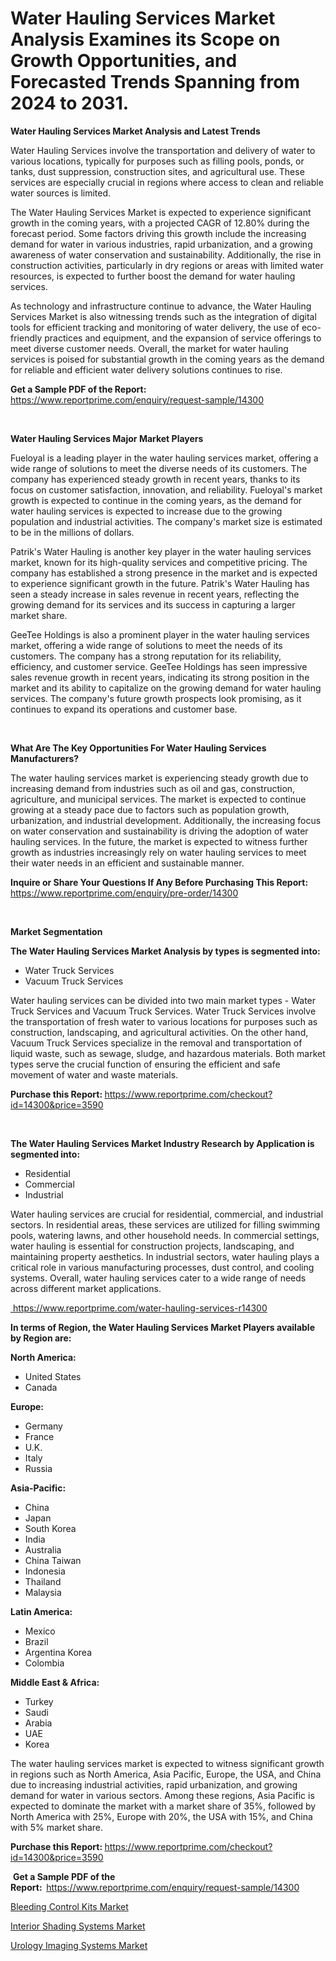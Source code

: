 <p><h1>Water Hauling Services Market Analysis Examines its Scope on Growth Opportunities, and Forecasted Trends Spanning from 2024 to 2031.</h1></p><p><strong>Water Hauling Services Market Analysis and Latest Trends</strong></p>
<p><p>Water Hauling Services involve the transportation and delivery of water to various locations, typically for purposes such as filling pools, ponds, or tanks, dust suppression, construction sites, and agricultural use. These services are especially crucial in regions where access to clean and reliable water sources is limited.</p><p>The Water Hauling Services Market is expected to experience significant growth in the coming years, with a projected CAGR of 12.80% during the forecast period. Some factors driving this growth include the increasing demand for water in various industries, rapid urbanization, and a growing awareness of water conservation and sustainability. Additionally, the rise in construction activities, particularly in dry regions or areas with limited water resources, is expected to further boost the demand for water hauling services.</p><p>As technology and infrastructure continue to advance, the Water Hauling Services Market is also witnessing trends such as the integration of digital tools for efficient tracking and monitoring of water delivery, the use of eco-friendly practices and equipment, and the expansion of service offerings to meet diverse customer needs. Overall, the market for water hauling services is poised for substantial growth in the coming years as the demand for reliable and efficient water delivery solutions continues to rise.</p></p>
<p><strong>Get a Sample PDF of the Report:&nbsp;</strong> <a href="https://www.reportprime.com/enquiry/request-sample/14300">https://www.reportprime.com/enquiry/request-sample/14300</a></p>
<p>&nbsp;</p>
<p><strong>Water Hauling Services Major Market Players</strong></p>
<p><p>Fueloyal is a leading player in the water hauling services market, offering a wide range of solutions to meet the diverse needs of its customers. The company has experienced steady growth in recent years, thanks to its focus on customer satisfaction, innovation, and reliability. Fueloyal's market growth is expected to continue in the coming years, as the demand for water hauling services is expected to increase due to the growing population and industrial activities. The company's market size is estimated to be in the millions of dollars.</p><p>Patrik's Water Hauling is another key player in the water hauling services market, known for its high-quality services and competitive pricing. The company has established a strong presence in the market and is expected to experience significant growth in the future. Patrik's Water Hauling has seen a steady increase in sales revenue in recent years, reflecting the growing demand for its services and its success in capturing a larger market share.</p><p>GeeTee Holdings is also a prominent player in the water hauling services market, offering a wide range of solutions to meet the needs of its customers. The company has a strong reputation for its reliability, efficiency, and customer service. GeeTee Holdings has seen impressive sales revenue growth in recent years, indicating its strong position in the market and its ability to capitalize on the growing demand for water hauling services. The company's future growth prospects look promising, as it continues to expand its operations and customer base.</p></p>
<p>&nbsp;</p>
<p><strong>What Are The Key Opportunities For Water Hauling Services Manufacturers?</strong></p>
<p><p>The water hauling services market is experiencing steady growth due to increasing demand from industries such as oil and gas, construction, agriculture, and municipal services. The market is expected to continue growing at a steady pace due to factors such as population growth, urbanization, and industrial development. Additionally, the increasing focus on water conservation and sustainability is driving the adoption of water hauling services. In the future, the market is expected to witness further growth as industries increasingly rely on water hauling services to meet their water needs in an efficient and sustainable manner.</p></p>
<p><strong>Inquire or Share Your Questions If Any Before Purchasing This Report:</strong> <a href="https://www.reportprime.com/enquiry/pre-order/14300">https://www.reportprime.com/enquiry/pre-order/14300</a></p>
<p>&nbsp;</p>
<p><strong>Market Segmentation</strong></p>
<p><strong>The Water Hauling Services Market Analysis by types is segmented into:</strong></p>
<p><ul><li>Water Truck Services</li><li>Vacuum Truck Services</li></ul></p>
<p><p>Water hauling services can be divided into two main market types - Water Truck Services and Vacuum Truck Services. Water Truck Services involve the transportation of fresh water to various locations for purposes such as construction, landscaping, and agricultural activities. On the other hand, Vacuum Truck Services specialize in the removal and transportation of liquid waste, such as sewage, sludge, and hazardous materials. Both market types serve the crucial function of ensuring the efficient and safe movement of water and waste materials.</p></p>
<p><strong>Purchase this Report:&nbsp;</strong><a href="https://www.reportprime.com/checkout?id=14300&price=3590">https://www.reportprime.com/checkout?id=14300&price=3590</a></p>
<p>&nbsp;</p>
<p><strong>The Water Hauling Services Market Industry Research by Application is segmented into:</strong></p>
<p><ul><li>Residential</li><li>Commercial</li><li>Industrial</li></ul></p>
<p><p>Water hauling services are crucial for residential, commercial, and industrial sectors. In residential areas, these services are utilized for filling swimming pools, watering lawns, and other household needs. In commercial settings, water hauling is essential for construction projects, landscaping, and maintaining property aesthetics. In industrial sectors, water hauling plays a critical role in various manufacturing processes, dust control, and cooling systems. Overall, water hauling services cater to a wide range of needs across different market applications.</p></p>
<p><a href="https://www.reportprime.com/water-hauling-services-r14300">&nbsp;https://www.reportprime.com/water-hauling-services-r14300</a></p>
<p><strong>In terms of Region, the Water Hauling Services Market Players available by Region are:</strong></p>
<p>
    <p> <strong> North America: </strong>
        <ul>
            <li>United States</li>
            <li>Canada</li>
        </ul>
        </p> 
    <p> <strong> Europe: </strong>
        <ul>
            <li>Germany</li>
            <li>France</li>
            <li>U.K.</li>
            <li>Italy</li>
            <li>Russia</li>
        </ul>
        </p> 
    <p> <strong> Asia-Pacific: </strong>
        <ul>
            <li>China</li>
            <li>Japan</li>
            <li>South Korea</li>
            <li>India</li>
            <li>Australia</li>
            <li>China Taiwan</li>
            <li>Indonesia</li>
            <li>Thailand</li>
            <li>Malaysia</li>
        </ul>
        </p> 
    <p> <strong> Latin America: </strong>
        <ul>
            <li>Mexico</li>
            <li>Brazil</li>
            <li>Argentina Korea</li>
            <li>Colombia</li>
        </ul>
        </p> 
    <p> <strong> Middle East & Africa: </strong>
        <ul>
            <li>Turkey</li>
            <li>Saudi</li>
            <li>Arabia</li>
            <li>UAE</li>
            <li>Korea</li>
        </ul>
    </p>
    </p>
<p><p>The water hauling services market is expected to witness significant growth in regions such as North America, Asia Pacific, Europe, the USA, and China due to increasing industrial activities, rapid urbanization, and growing demand for water in various sectors. Among these regions, Asia Pacific is expected to dominate the market with a market share of 35%, followed by North America with 25%, Europe with 20%, the USA with 15%, and China with 5% market share.</p></p>
<p><strong>Purchase this Report: </strong><a href="https://www.reportprime.com/checkout?id=14300&price=3590">https://www.reportprime.com/checkout?id=14300&price=3590</a></p>
<p>&nbsp;<strong>Get a Sample PDF of the Report:&nbsp;&nbsp;</strong><a href="https://www.reportprime.com/enquiry/request-sample/14300">https://www.reportprime.com/enquiry/request-sample/14300</a></p>
<p><strong></strong></p>
<p><p><a href="https://github.com/janetchuadff364/Market-Research-Report-List-1/blob/main/bleeding-control-kits-market.md">Bleeding Control Kits Market</a></p><p><a href="https://github.com/btwcqfvq34/Market-Research-Report-List-1/blob/main/interior-shading-systems-market.md">Interior Shading Systems Market</a></p><p><a href="https://github.com/nicoletavirag/Market-Research-Report-List-4/blob/main/urology-imaging-systems-market.md">Urology Imaging Systems Market</a></p></p>